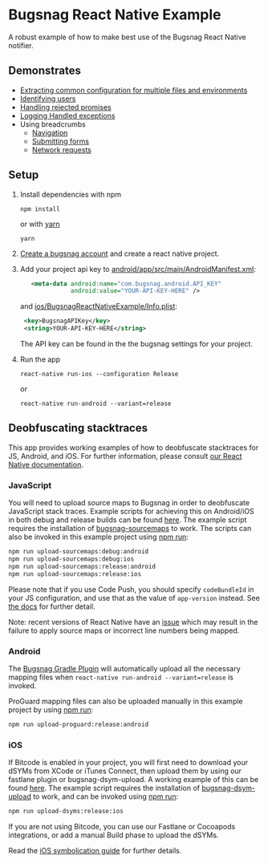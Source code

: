 # Bugsnag React Native Example
A robust example of how to make best use of the Bugsnag React Native notifier.

## Demonstrates

- [Extracting common configuration for multiple files and environments](app/lib)
- [Identifying users](app/components/scenes/register.js#L47-50)
- [Handling rejected promises](app/lib/github.js#L26)
- [Logging Handled exceptions](app/index.js#L52)
- Using breadcrumbs
  - [Navigation](app/index.js#L77)
  - [Submitting forms](app/components/scenes/register.js#L38-L42)
  - [Network requests](app/lib/github.js#L34)

## Setup

1. Install dependencies
   with npm
   ```
   npm install
   ```
   or with [yarn](https://yarnpkg.com)
   ```
   yarn
   ```

1. [Create a bugsnag account](https://app.bugsnag.com/user/new) and create
   a react native project.

1. Add your project api key to [android/app/src/main/AndroidManifest.xml](android/app/src/main/AndroidManifest.xml#L30-L31):

   ```xml
      <meta-data android:name="com.bugsnag.android.API_KEY"
                 android:value="YOUR-API-KEY-HERE" />
   ```

   and [ios/BugsnagReactNativeExample/Info.plist](ios/BugsnagReactNativeExample/Info.plist#L4-L5):

   ```xml
    <key>BugsnagAPIKey</key>
    <string>YOUR-API-KEY-HERE</string>
   ```

   The API key can be found in the the bugsnag settings for your project.

1. Run the app
   ```
   react-native run-ios --configuration Release
   ```

   or
   ```
   react-native run-android --variant=release
   ```

## Deobfuscating stacktraces

This app provides working examples of how to deobfuscate stacktraces for JS, Android, and iOS. For further information, please consult [our React Native documentation](https://docs.bugsnag.com/platforms/react-native/showing-full-stacktraces/).

### JavaScript

You will need to upload source maps to Bugsnag in order to deobfuscate JavaScript stack traces. Example scripts for achieving this on Android/iOS in both debug and release builds can be found [here](scripts). The example script requires the installation of [bugsnag-sourcemaps](https://github.com/bugsnag/bugsnag-sourcemaps) to work. The scripts can also be invoked in this example project using [npm run](https://docs.npmjs.com/cli/run-script.html):

```bash
npm run upload-sourcemaps:debug:android
npm run upload-sourcemaps:debug:ios
npm run upload-sourcemaps:release:android
npm run upload-sourcemaps:release:ios
```

Please note that if you use Code Push, you should specify `codeBundleId` in your JS configuration, and use that as the value of `app-version` instead. See [the docs](https://docs.bugsnag.com/platforms/react-native/showing-full-stacktraces) for further detail.

Note: recent versions of React Native have an [issue](https://github.com/facebook/react-native/issues/6946#issuecomment-405525464) which may result in the failure to apply source maps or incorrect line numbers being mapped.

### Android

The [Bugsnag Gradle Plugin](https://docs.bugsnag.com/build-integrations/gradle/) will automatically upload all the necessary mapping files when `react-native run-android --variant=release` is invoked.

ProGuard mapping files can also be uploaded manually in this example project by using [npm run](https://docs.npmjs.com/cli/run-script.html):

```bash
npm run upload-proguard:release:android
```

### iOS

If Bitcode is enabled in your project, you will first need to download your dSYMs from XCode or iTunes Connect, then upload them by using our fastlane plugin or bugsnag-dsym-upload. A working example of this can be found [here](ios/upload-react-native-dsyms.sh). The example script requires the installation of [bugsnag-dsym-upload](https://github.com/bugsnag/bugsnag-dsym-upload) to work, and can be invoked using [npm run](https://docs.npmjs.com/cli/run-script.html):

```bash
npm run upload-dsyms:release:ios
```


If you are not using Bitcode, you can use our Fastlane or Cocoapods integrations, or add a manual Build phase to upload the dSYMs.

Read the [iOS symbolication guide](https://docs.bugsnag.com/platforms/ios/symbolication-guide) for further details.